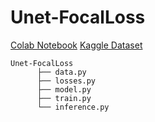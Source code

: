 # Unet-FocalLoss

[Colab Notebook](https://colab.research.google.com/drive/1vYZYXDMfs9hK6KvXY3v1iTPiln9OeJZE?usp=sharing)
[Kaggle Dataset](https://www.kaggle.com/balraj98/deepglobe-road-extraction-dataset)

```
Unet-FocalLoss
      ├── data.py
      ├── losses.py
      ├── model.py
      ├── train.py
      └── inference.py

```
